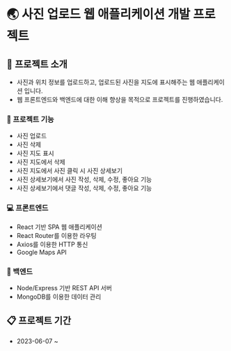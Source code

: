 # 🌏 사진 업로드 웹 애플리케이션 개발 프로젝트

## 📌 프로젝트 소개

- 사진과 위치 정보를 업로드하고, 업로드된 사진을 지도에 표시해주는 웹 애플리케이션 입니다.
- 웹 프론트엔드와 백엔드에 대한 이해 향상을 목적으로 프로젝트를 진행하였습니다.

### 📌 프로젝트 기능

- 사진 업로드
- 사진 삭제
- 사진 지도 표시
- 사진 지도에서 삭제
- 사진 지도에서 사진 클릭 시 사진 상세보기
- 사진 상세보기에서 사진 작성, 삭제, 수정, 좋아요 기능
- 사진 상세보기에서 댓글 작성, 삭제, 수정, 좋아요 기능

### 💻 프론트엔드

- React 기반 SPA 웹 애플리케이션
- React Router를 이용한 라우팅
- Axios를 이용한 HTTP 통신
- Google Maps API

### 💾 백엔드

- Node/Express 기반 REST API 서버
- MongoDB를 이용한 데이터 관리

## 📋 프로젝트 기간

- 2023-06-07 ~

